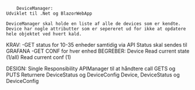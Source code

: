     	DeviceManager:
    Udviklet til .Net og BlazorWebApp

    DeviceManager skal holde en liste af alle de devices som er kendte. Device har nogle attributter som er sepereret ud for ikke at opdatere hele objektet ved hvert kald.

KRAV:
-GET status for 10-35 enheder samtidig via API
Status skal sendes til GRAFANA
-GET CONF for hver enhed
BEGREBER:
Device
Read current state (1/all)
Read current conf (1)

DESIGN:
Single Responsibility 
APIManager til at håndtere call
GETS og PUTS
Returnere DeviceStatus og DeviceConfig
Device, DeviceStatus og DeviceConfig
